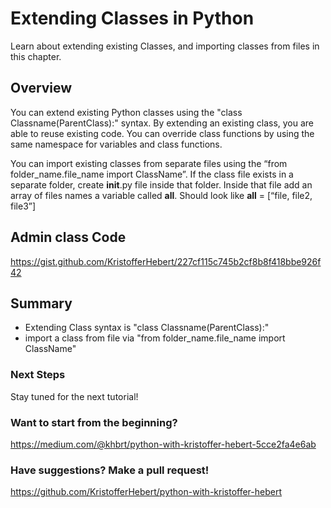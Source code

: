 # Extending Classes in Python
Learn about extending existing Classes, and importing classes from files in this chapter.

## Overview
You can extend existing Python classes using the "class Classname(ParentClass):" syntax. By extending an existing class, you are able to reuse existing code. You can override class functions by using the same namespace for variables and class functions.

You can import existing classes from separate files using the “from folder_name.file_name import ClassName”. If the class file exists in a separate folder, create __init__.py file inside that folder. Inside that file add an array of files names a variable called __all__. Should look like __all__ = [“file, file2, file3”]

 
## Admin class Code
https://gist.github.com/KristofferHebert/227cf115c745b2cf8b8f418bbe926f42

## Summary
- Extending Class syntax is "class Classname(ParentClass):"
- import a class from file via "from folder_name.file_name import ClassName"

### Next Steps
Stay tuned for the next tutorial!

### Want to start from the beginning?
https://medium.com/@khbrt/python-with-kristoffer-hebert-5cce2fa4e6ab

### Have suggestions? Make a pull request!
https://github.com/KristofferHebert/python-with-kristoffer-hebert